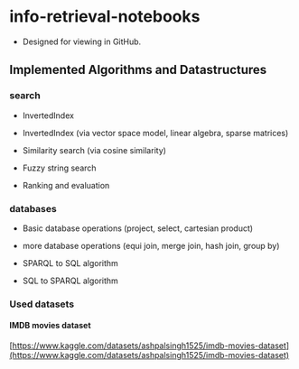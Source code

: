 # info-retrieval-notebooks

* Designed for viewing in GitHub.

## Implemented Algorithms and Datastructures

### search
* InvertedIndex

* InvertedIndex (via vector space model, linear algebra, sparse matrices)

* Similarity search (via cosine similarity)

* Fuzzy string search

* Ranking and evaluation

### databases
* Basic database operations (project, select, cartesian product)

* more database operations (equi join, merge join, hash join, group by)

* SPARQL to SQL algorithm

* SQL to SPARQL algorithm 

### Used datasets

#### IMDB movies dataset
[https://www.kaggle.com/datasets/ashpalsingh1525/imdb-movies-dataset](https://www.kaggle.com/datasets/ashpalsingh1525/imdb-movies-dataset)